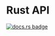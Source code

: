 # Rust API

[![docs.rs badge](https://docs.rs/microvmi/badge.svg?version=0.1.12)](https://docs.rs/microvmi)
